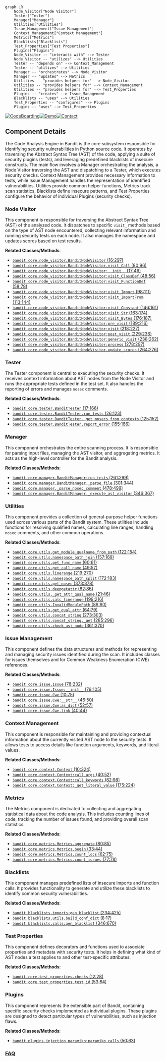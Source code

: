 ```mermaid
graph LR
    Node_Visitor["Node Visitor"]
    Tester["Tester"]
    Manager["Manager"]
    Utilities["Utilities"]
    Issue_Management["Issue Management"]
    Context_Management["Context Management"]
    Metrics["Metrics"]
    Blacklists["Blacklists"]
    Test_Properties["Test Properties"]
    Plugins["Plugins"]
    Node_Visitor -- "interacts with" --> Tester
    Node_Visitor -- "utilizes" --> Utilities
    Tester -- "depends on" --> Context_Management
    Tester -- "utilizes" --> Utilities
    Manager -- "orchestrates" --> Node_Visitor
    Manager -- "updates" --> Metrics
    Utilities -- "provides helpers for" --> Node_Visitor
    Utilities -- "provides helpers for" --> Context_Management
    Utilities -- "provides helpers for" --> Test_Properties
    Plugins -- "creates" --> Issue_Management
    Blacklists -- "uses" --> Utilities
    Test_Properties -- "configures" --> Plugins
    Plugins -- "uses" --> Test_Properties
```
[![CodeBoarding](https://img.shields.io/badge/Generated%20by-CodeBoarding-9cf?style=flat-square)](https://github.com/CodeBoarding/CodeBoarding)[![Demo](https://img.shields.io/badge/Try%20our-Demo-blue?style=flat-square)](https://www.codeboarding.org/demo)[![Contact](https://img.shields.io/badge/Contact%20us%20-%20contact@codeboarding.org-lightgrey?style=flat-square)](mailto:contact@codeboarding.org)

## Component Details

The Code Analysis Engine in Bandit is the core subsystem responsible for identifying security vulnerabilities in Python source code. It operates by traversing the Abstract Syntax Tree (AST) of the code, applying a suite of security plugins (tests), and leveraging predefined blacklists of insecure constructs. The main flow involves a Manager orchestrating the analysis, a Node Visitor traversing the AST and dispatching to a Tester, which executes security checks. Context Management provides necessary information to tests, while Issue Management handles the representation of identified vulnerabilities. Utilities provide common helper functions, Metrics track scan statistics, Blacklists define insecure patterns, and Test Properties configure the behavior of individual Plugins (security checks).

### Node Visitor
This component is responsible for traversing the Abstract Syntax Tree (AST) of the analyzed code. It dispatches to specific `visit_` methods based on the type of AST node encountered, collecting relevant information and running security tests on each node. It also manages the namespace and updates scores based on test results.


**Related Classes/Methods**:

- <a href="https://github.com/PyCQA/bandit/blob/master/bandit/core/node_visitor.py#L16-L297" target="_blank" rel="noopener noreferrer">`bandit.core.node_visitor.BanditNodeVisitor` (16:297)</a>
- <a href="https://github.com/PyCQA/bandit/blob/master/bandit/core/node_visitor.py#L80-L96" target="_blank" rel="noopener noreferrer">`bandit.core.node_visitor.BanditNodeVisitor.visit_Call` (80:96)</a>
- <a href="https://github.com/PyCQA/bandit/blob/master/bandit/core/node_visitor.py#L17-L46" target="_blank" rel="noopener noreferrer">`bandit.core.node_visitor.BanditNodeVisitor:__init__` (17:46)</a>
- <a href="https://github.com/PyCQA/bandit/blob/master/bandit/core/node_visitor.py#L48-L56" target="_blank" rel="noopener noreferrer">`bandit.core.node_visitor.BanditNodeVisitor:visit_ClassDef` (48:56)</a>
- <a href="https://github.com/PyCQA/bandit/blob/master/bandit/core/node_visitor.py#L58-L78" target="_blank" rel="noopener noreferrer">`bandit.core.node_visitor.BanditNodeVisitor:visit_FunctionDef` (58:78)</a>
- <a href="https://github.com/PyCQA/bandit/blob/master/bandit/core/node_visitor.py#L98-L111" target="_blank" rel="noopener noreferrer">`bandit.core.node_visitor.BanditNodeVisitor:visit_Import` (98:111)</a>
- <a href="https://github.com/PyCQA/bandit/blob/master/bandit/core/node_visitor.py#L113-L144" target="_blank" rel="noopener noreferrer">`bandit.core.node_visitor.BanditNodeVisitor:visit_ImportFrom` (113:144)</a>
- <a href="https://github.com/PyCQA/bandit/blob/master/bandit/core/node_visitor.py#L146-L161" target="_blank" rel="noopener noreferrer">`bandit.core.node_visitor.BanditNodeVisitor:visit_Constant` (146:161)</a>
- <a href="https://github.com/PyCQA/bandit/blob/master/bandit/core/node_visitor.py#L163-L174" target="_blank" rel="noopener noreferrer">`bandit.core.node_visitor.BanditNodeVisitor:visit_Str` (163:174)</a>
- <a href="https://github.com/PyCQA/bandit/blob/master/bandit/core/node_visitor.py#L176-L187" target="_blank" rel="noopener noreferrer">`bandit.core.node_visitor.BanditNodeVisitor:visit_Bytes` (176:187)</a>
- <a href="https://github.com/PyCQA/bandit/blob/master/bandit/core/node_visitor.py#L189-L216" target="_blank" rel="noopener noreferrer">`bandit.core.node_visitor.BanditNodeVisitor:pre_visit` (189:216)</a>
- <a href="https://github.com/PyCQA/bandit/blob/master/bandit/core/node_visitor.py#L218-L227" target="_blank" rel="noopener noreferrer">`bandit.core.node_visitor.BanditNodeVisitor:visit` (218:227)</a>
- <a href="https://github.com/PyCQA/bandit/blob/master/bandit/core/node_visitor.py#L229-L236" target="_blank" rel="noopener noreferrer">`bandit.core.node_visitor.BanditNodeVisitor:post_visit` (229:236)</a>
- <a href="https://github.com/PyCQA/bandit/blob/master/bandit/core/node_visitor.py#L238-L262" target="_blank" rel="noopener noreferrer">`bandit.core.node_visitor.BanditNodeVisitor:generic_visit` (238:262)</a>
- <a href="https://github.com/PyCQA/bandit/blob/master/bandit/core/node_visitor.py#L278-L297" target="_blank" rel="noopener noreferrer">`bandit.core.node_visitor.BanditNodeVisitor:process` (278:297)</a>
- <a href="https://github.com/PyCQA/bandit/blob/master/bandit/core/node_visitor.py#L264-L276" target="_blank" rel="noopener noreferrer">`bandit.core.node_visitor.BanditNodeVisitor.update_scores` (264:276)</a>


### Tester
The Tester component is central to executing the security checks. It receives context information about AST nodes from the Node Visitor and runs the appropriate tests defined in the test set. It also handles the reporting of errors and manages `nosec` comments.


**Related Classes/Methods**:

- <a href="https://github.com/PyCQA/bandit/blob/master/bandit/core/tester.py#L17-L166" target="_blank" rel="noopener noreferrer">`bandit.core.tester.BanditTester` (17:166)</a>
- <a href="https://github.com/PyCQA/bandit/blob/master/bandit/core/tester.py#L26-L123" target="_blank" rel="noopener noreferrer">`bandit.core.tester.BanditTester.run_tests` (26:123)</a>
- <a href="https://github.com/PyCQA/bandit/blob/master/bandit/core/tester.py#L125-L152" target="_blank" rel="noopener noreferrer">`bandit.core.tester.BanditTester._get_nosecs_from_contexts` (125:152)</a>
- <a href="https://github.com/PyCQA/bandit/blob/master/bandit/core/tester.py#L155-L166" target="_blank" rel="noopener noreferrer">`bandit.core.tester.BanditTester.report_error` (155:166)</a>


### Manager
This component orchestrates the entire scanning process. It is responsible for parsing input files, managing the AST visitor, and aggregating metrics. It acts as the high-level controller for the Bandit analysis.


**Related Classes/Methods**:

- <a href="https://github.com/PyCQA/bandit/blob/master/bandit/core/manager.py#L261-L299" target="_blank" rel="noopener noreferrer">`bandit.core.manager.BanditManager:run_tests` (261:299)</a>
- <a href="https://github.com/PyCQA/bandit/blob/master/bandit/core/manager.py#L301-L344" target="_blank" rel="noopener noreferrer">`bandit.core.manager.BanditManager._parse_file` (301:344)</a>
- <a href="https://github.com/PyCQA/bandit/blob/master/bandit/core/manager.py#L478-L499" target="_blank" rel="noopener noreferrer">`bandit.core.manager._parse_nosec_comment` (478:499)</a>
- <a href="https://github.com/PyCQA/bandit/blob/master/bandit/core/manager.py#L346-L367" target="_blank" rel="noopener noreferrer">`bandit.core.manager.BanditManager._execute_ast_visitor` (346:367)</a>


### Utilities
This component provides a collection of general-purpose helper functions used across various parts of the Bandit system. These utilities include functions for resolving qualified names, calculating line ranges, handling `nosec` comments, and other common operations.


**Related Classes/Methods**:

- <a href="https://github.com/PyCQA/bandit/blob/master/bandit/core/utils.py#L122-L154" target="_blank" rel="noopener noreferrer">`bandit.core.utils.get_module_qualname_from_path` (122:154)</a>
- <a href="https://github.com/PyCQA/bandit/blob/master/bandit/core/utils.py#L157-L169" target="_blank" rel="noopener noreferrer">`bandit.core.utils.namespace_path_join` (157:169)</a>
- <a href="https://github.com/PyCQA/bandit/blob/master/bandit/core/utils.py#L60-L61" target="_blank" rel="noopener noreferrer">`bandit.core.utils.get_func_name` (60:61)</a>
- <a href="https://github.com/PyCQA/bandit/blob/master/bandit/core/utils.py#L49-L57" target="_blank" rel="noopener noreferrer">`bandit.core.utils.get_call_name` (49:57)</a>
- <a href="https://github.com/PyCQA/bandit/blob/master/bandit/core/utils.py#L219-L270" target="_blank" rel="noopener noreferrer">`bandit.core.utils.linerange` (219:270)</a>
- <a href="https://github.com/PyCQA/bandit/blob/master/bandit/core/utils.py#L172-L183" target="_blank" rel="noopener noreferrer">`bandit.core.utils.namespace_path_split` (172:183)</a>
- <a href="https://github.com/PyCQA/bandit/blob/master/bandit/core/utils.py#L373-L378" target="_blank" rel="noopener noreferrer">`bandit.core.utils.get_nosec` (373:378)</a>
- <a href="https://github.com/PyCQA/bandit/blob/master/bandit/core/utils.py#L82-L86" target="_blank" rel="noopener noreferrer">`bandit.core.utils.deepgetattr` (82:86)</a>
- <a href="https://github.com/PyCQA/bandit/blob/master/bandit/core/utils.py#L21-L46" target="_blank" rel="noopener noreferrer">`bandit.core.utils._get_attr_qual_name` (21:46)</a>
- <a href="https://github.com/PyCQA/bandit/blob/master/bandit/core/utils.py#L199-L216" target="_blank" rel="noopener noreferrer">`bandit.core.utils.calc_linerange` (199:216)</a>
- <a href="https://github.com/PyCQA/bandit/blob/master/bandit/core/utils.py#L89-L90" target="_blank" rel="noopener noreferrer">`bandit.core.utils.InvalidModulePath` (89:90)</a>
- <a href="https://github.com/PyCQA/bandit/blob/master/bandit/core/utils.py#L64-L79" target="_blank" rel="noopener noreferrer">`bandit.core.utils.get_qual_attr` (64:79)</a>
- <a href="https://github.com/PyCQA/bandit/blob/master/bandit/core/utils.py#L273-L303" target="_blank" rel="noopener noreferrer">`bandit.core.utils.concat_string` (273:303)</a>
- <a href="https://github.com/PyCQA/bandit/blob/master/bandit/core/utils.py#L285-L296" target="_blank" rel="noopener noreferrer">`bandit.core.utils.concat_string._get` (285:296)</a>
- <a href="https://github.com/PyCQA/bandit/blob/master/bandit/core/utils.py#L361-L370" target="_blank" rel="noopener noreferrer">`bandit.core.utils.check_ast_node` (361:370)</a>


### Issue Management
This component defines the data structures and methods for representing and managing security issues identified during the scan. It includes classes for issues themselves and for Common Weakness Enumeration (CWE) references.


**Related Classes/Methods**:

- <a href="https://github.com/PyCQA/bandit/blob/master/bandit/core/issue.py#L78-L232" target="_blank" rel="noopener noreferrer">`bandit.core.issue.Issue` (78:232)</a>
- <a href="https://github.com/PyCQA/bandit/blob/master/bandit/core/issue.py#L79-L105" target="_blank" rel="noopener noreferrer">`bandit.core.issue.Issue:__init__` (79:105)</a>
- <a href="https://github.com/PyCQA/bandit/blob/master/bandit/core/issue.py#L10-L75" target="_blank" rel="noopener noreferrer">`bandit.core.issue.Cwe` (10:75)</a>
- <a href="https://github.com/PyCQA/bandit/blob/master/bandit/core/issue.py#L46-L50" target="_blank" rel="noopener noreferrer">`bandit.core.issue.Cwe:__str__` (46:50)</a>
- <a href="https://github.com/PyCQA/bandit/blob/master/bandit/core/issue.py#L52-L57" target="_blank" rel="noopener noreferrer">`bandit.core.issue.Cwe:as_dict` (52:57)</a>
- <a href="https://github.com/PyCQA/bandit/blob/master/bandit/core/issue.py#L40-L44" target="_blank" rel="noopener noreferrer">`bandit.core.issue.Cwe.link` (40:44)</a>


### Context Management
This component is responsible for maintaining and providing contextual information about the currently visited AST node to the security tests. It allows tests to access details like function arguments, keywords, and literal values.


**Related Classes/Methods**:

- <a href="https://github.com/PyCQA/bandit/blob/master/bandit/core/context.py#L10-L324" target="_blank" rel="noopener noreferrer">`bandit.core.context.Context` (10:324)</a>
- <a href="https://github.com/PyCQA/bandit/blob/master/bandit/core/context.py#L40-L52" target="_blank" rel="noopener noreferrer">`bandit.core.context.Context:call_args` (40:52)</a>
- <a href="https://github.com/PyCQA/bandit/blob/master/bandit/core/context.py#L82-L98" target="_blank" rel="noopener noreferrer">`bandit.core.context.Context:call_keywords` (82:98)</a>
- <a href="https://github.com/PyCQA/bandit/blob/master/bandit/core/context.py#L175-L224" target="_blank" rel="noopener noreferrer">`bandit.core.context.Context:_get_literal_value` (175:224)</a>


### Metrics
The Metrics component is dedicated to collecting and aggregating statistical data about the code analysis. This includes counting lines of code, tracking the number of issues found, and providing overall scan statistics.


**Related Classes/Methods**:

- <a href="https://github.com/PyCQA/bandit/blob/master/bandit/core/metrics.py#L80-L85" target="_blank" rel="noopener noreferrer">`bandit.core.metrics.Metrics.aggregate` (80:85)</a>
- <a href="https://github.com/PyCQA/bandit/blob/master/bandit/core/metrics.py#L33-L44" target="_blank" rel="noopener noreferrer">`bandit.core.metrics.Metrics.begin` (33:44)</a>
- <a href="https://github.com/PyCQA/bandit/blob/master/bandit/core/metrics.py#L62-L75" target="_blank" rel="noopener noreferrer">`bandit.core.metrics.Metrics.count_locs` (62:75)</a>
- <a href="https://github.com/PyCQA/bandit/blob/master/bandit/core/metrics.py#L77-L78" target="_blank" rel="noopener noreferrer">`bandit.core.metrics.Metrics.count_issues` (77:78)</a>


### Blacklists
This component manages predefined lists of insecure imports and function calls. It provides functionality to generate and utilize these blacklists to identify common security vulnerabilities.


**Related Classes/Methods**:

- <a href="https://github.com/PyCQA/bandit/blob/master/bandit/blacklists/imports.py#L234-L425" target="_blank" rel="noopener noreferrer">`bandit.blacklists.imports:gen_blacklist` (234:425)</a>
- <a href="https://github.com/PyCQA/bandit/blob/master/bandit/blacklists/utils.py#L8-L17" target="_blank" rel="noopener noreferrer">`bandit.blacklists.utils.build_conf_dict` (8:17)</a>
- <a href="https://github.com/PyCQA/bandit/blob/master/bandit/blacklists/calls.py#L346-L670" target="_blank" rel="noopener noreferrer">`bandit.blacklists.calls:gen_blacklist` (346:670)</a>


### Test Properties
This component defines decorators and functions used to associate properties and metadata with security tests. It helps in defining what kind of AST nodes a test applies to and other test-specific attributes.


**Related Classes/Methods**:

- <a href="https://github.com/PyCQA/bandit/blob/master/bandit/core/test_properties.py#L12-L28" target="_blank" rel="noopener noreferrer">`bandit.core.test_properties.checks` (12:28)</a>
- <a href="https://github.com/PyCQA/bandit/blob/master/bandit/core/test_properties.py#L53-L64" target="_blank" rel="noopener noreferrer">`bandit.core.test_properties.test_id` (53:64)</a>


### Plugins
This component represents the extensible part of Bandit, containing specific security checks implemented as individual plugins. These plugins are designed to detect particular types of vulnerabilities, such as injection flaws.


**Related Classes/Methods**:

- <a href="https://github.com/PyCQA/bandit/blob/master/bandit/plugins/injection_paramiko.py#L50-L63" target="_blank" rel="noopener noreferrer">`bandit.plugins.injection_paramiko:paramiko_calls` (50:63)</a>




### [FAQ](https://github.com/CodeBoarding/GeneratedOnBoardings/tree/main?tab=readme-ov-file#faq)